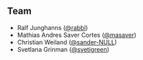 ## Team

* Ralf Junghanns ([@rabbl](https://github.com/svetigreen))
* Mathias Andres Saver Cortes ([@masaver](https://github.com/masaver))
* Christian Weiland ([@sander-NULL](https://github.com/sander-NULL))
* Svetlana Grinman ([@svetigreen](https://github.com/svetigreen))